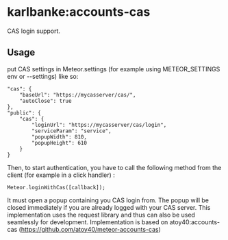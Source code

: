 karlbanke:accounts-cas
===================

CAS login support.

## Usage

put CAS settings in Meteor.settings (for example using METEOR_SETTINGS env or --settings) like so:

```
"cas": {
	"baseUrl": "https://mycasserver/cas/",
 	"autoClose": true
},
"public": {
	"cas": {
		"loginUrl": "https://mycasserver/cas/login",
		"serviceParam": "service",
		"popupWidth": 810,
		"popupHeight": 610
	}
}
```

Then, to start authentication, you have to call the following method from the client (for example in a click handler) :

```
Meteor.loginWithCas([callback]);
```

It must open a popup containing you CAS login from. The popup will be closed immediately if you are
already logged with your CAS server. This implementation
uses the request library and thus can also be used seamlessly for development. Implementation is based on
atoy40:accounts-cas (https://github.com/atoy40/meteor-accounts-cas)

